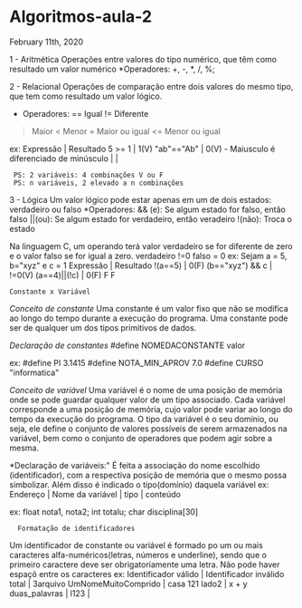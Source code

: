 # Algoritmos-aula-2

February 11th, 2020

1 - Aritmética
  Operações entre valores do tipo numérico, que têm como resultado um valor numérico
  *Operadores: +, -, *, /, %;
  
2 - Relacional
  Operações de comparação entre dois valores do mesmo tipo, que tem como resultado um valor lógico.
  * Operadores:
  == Igual            != Diferente
   > Maior             < Menor
  >= Maior ou igual   <= Menor ou igual
  
ex: 
   Expressão    |   Resultado
    5 >= 1      |      1(V)
   "ab"=="Ab"   |      0(V)  - Maiusculo é diferenciado de minúsculo
                |
                |
                
     PS: 2 variáveis: 4 combinações V ou F
     PS: n variáveis, 2 elevado a n combinações
       
3 - Lógica
  Um valor lógico pode estar apenas em um de dois estados: verdadeiro ou falso
  *Operadores:
  && (e): Se algum estado for falso, então falso
  ||(ou): Se algum estado for verdadeiro, então veradeiro
  !(não): Troca o estado
  
  Na linguagem C, um operando terá valor verdadeiro se for diferente de zero e o valor falso se for igual a zero.
  verdadeiro !=0
  falso = 0
  ex: Sejam a = 5, b="xyz" e c = 1
    Expressão                |  Resultado
     !(a==5)                 |    0(F)
     (b=="xyz") && c         |    !=0(V)
     (a==4)||(!c)            |    0(F)
       F      F
       
    Constante x Variável
*Conceito de constante*
  Uma constante é um valor fixo que não se modifica ao longo do tempo durante a execução do programa.
  Uma constante pode ser de qualquer um dos tipos primitivos de dados.
  
*Declaração de constantes*
  #define NOMEDACONSTANTE valor
  
  ex: 
  #define PI 3.1415
  #define NOTA_MIN_APROV 7.0
  #define CURSO "informatica"

*Conceito de variável*
  Uma variável é o nome de uma posição de memória onde se pode guardar qualquer valor de um tipo associado.
  Cada variável corresponde a uma posição de memória, cujo valor pode variar ao longo do tempo da execução do programa.
  O tipo da variável é o seu domínio, ou seja, ele define o conjunto de valores possíveis de serem armazenados na variável, bem como o conjunto de operadores que podem agir sobre a mesma.
  
*Declaração de variáveis:"
  É feita a associação do nome escolhido (identificador), com a respectiva posição de memória que o mesmo possa simbolizar. Além disso é indicado o tipo(domínio) daquela variável
  ex:
  Endereço | Nome da variável | tipo | conteúdo
  
  
  
  ex: float nota1, nota2;
      int totalu;
      char disciplina[30]
      
     
      Formatação de identificadores
  Um identificador de constante ou variável é formado po um ou mais caracteres alfa-numéricos(letras, números e underline), sendo que o primeiro caractere deve ser obrigatoriamente uma letra.
  Não pode haver espaçõ entre os caracteres
  ex: 
        Identificador válido           | Identificador inválido
              total                    |      3arquivo
         UmNomeMuitoComprido           |      casa 121 
             lado2                     |      x + y
           duas_palavras               |
              l123                     |
                                       
      

   
  
